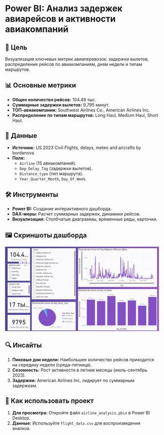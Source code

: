 # Power BI: Анализ задержек авиарейсов и активности авиакомпаний

## 📌 Цель
 Визуализация ключевых метрик авиаперевозок: задержки вылетов, распределение рейсов по авиакомпаниям, дням недели и типам маршрутов.

## 📊 Основные метрики
- **Общее количество рейсов:** 104.49 тыс.
- **Суммарные задержки вылетов:** 9,795 минут.
- **ТОП-авиакомпании:** Southwest Airlines Co., American Airlines Inc.
- **Распределение по типам маршрутов:** Long Haul, Medium Haul, Short Haul.

## 📂 Данные
- **Источник:** US 2023 Civil Flights, delays, meteo and aircrafts by bordanova.
- **Поля:**
  - `Airline` (15 авиакомпаний).
  - `Dep_Delay_Tag` (задержки вылетов).
  - `Distance_type` (тип маршрута).
  - `Year_Quarter_Month`, `Day_Of_Week`.

## 🛠 Инструменты
- **Power BI:** Создание интерактивного дашборда.
- **DAX-меры:** Расчет суммарных задержек, динамики рейсов.
- **Визуализации:** Столбчатые диаграммы, временные ряды, карточки.

## 🖼 Скриншоты дашборда
![Основной дашборд](screenshots/dashboard.png)

## 🔍 Инсайты
1. **Пиковые дни недели:** Наибольшее количество рейсов приходится на середину недели (среда-пятница).
2. **Сезонность:** Рост активности в летние месяцы (июль-сентябрь 2023).
3. **Задержки:** American Airlines Inc. лидирует по суммарным задержкам.

## 🚀 Как использовать проект
1. **Для просмотра:** Откройте файл `airline_analysis.pbix` в Power BI Desktop.
2. **Данные:** Используйте `flight_data.csv` для воспроизведения анализа.
